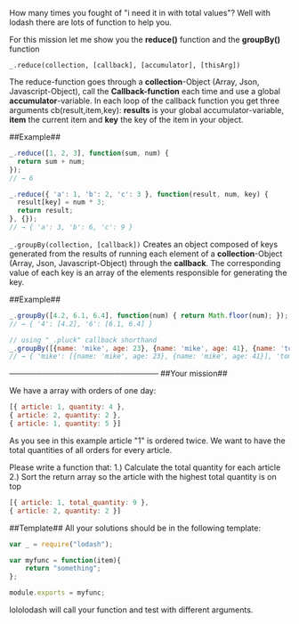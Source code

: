How many times you fought of "i need it in with total values"? Well with lodash there are lots of function to help you.

For this mission let me show you the **reduce()** function and the **groupBy()** function

````_.reduce(collection, [callback], [accumulator], [thisArg])````

The reduce-function goes through a **collection**-Object (Array, Json, Javascript-Object), call the **Callback-function** each time and use a global **accumulator**-variable.
In each loop of the callback function you get three arguments cb(result,item,key): **results** is your global accumulator-variable, **item** the current item and **key** the key of the item in your object.

##Example##

````javascript
_.reduce([1, 2, 3], function(sum, num) {
  return sum + num;
});
// → 6

_.reduce({ 'a': 1, 'b': 2, 'c': 3 }, function(result, num, key) {
  result[key] = num * 3;
  return result;
}, {});
// → { 'a': 3, 'b': 6, 'c': 9 }
````

````_.groupBy(collection, [callback])````
Creates an object composed of keys generated from the results of running each element of a **collection**-Object (Array, Json, Javascript-Object) through the **callback**. The corresponding value of each key is an array of the elements responsible for generating the key.

##Example##
````javascript
_.groupBy([4.2, 6.1, 6.4], function(num) { return Math.floor(num); });
// → { '4': [4.2], '6': [6.1, 6.4] }

// using "_.pluck" callback shorthand
_.groupBy([{name: 'mike', age: 23}, {name: 'mike', age: 41}, {name: 'tom', age: 19}], 'name');
// → { 'mike': [{name: 'mike', age: 23}, {name: 'mike', age: 41}], 'tom': [{name: 'tom', age: 19}] }
````

───────────────────────────
##Your mission##

We have a array with orders of one day:
````javascript
[{ article: 1, quantity: 4 },
{ article: 2, quantity: 2 },
{ article: 1, quantity: 5 }]
````

As you see in this example article "1" is ordered twice. We want to have the total quantities of all orders for every article.

Please write a function that:
1.) Calculate the total quantity for each article
2.) Sort the return array so the article with the highest total quantity is on top

````javascript
[{ article: 1, total_quantity: 9 },
{ article: 2, quantity: 2 }]
````

##Template##
All your solutions should be in the following template:
```javascript
var _ = require("lodash");

var myfunc = function(item){
    return "something";
};

module.exports = myfunc;
```

lololodash will call your function and test with different arguments.